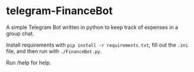 # telegram-FinanceBot
A simple Telegram Bot written in python to keep track of expenses in a group chat.

Install requirements with `pip install -r requirements.txt`, fill out the `.ini` file, and then run with `./FinanceBot.py`.

Run /help for help.
 
